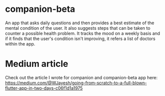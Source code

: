 # companion-beta

An app that asks daily questions and then provides a best estimate of the mental condition of the user. It also suggests steps that can be taken to counter a possible health problem. It tracks the mood on a weekly basis and if it finds that the user's condition isn't improving, it refers a list of doctors within the app. 

# Medium article
Check out the article I wrote for companion and companion-beta
app here: https://medium.com/@WJayesh/going-from-scratch-to-a-full-blown-flutter-app-in-two-days-c06f1d1a1975
